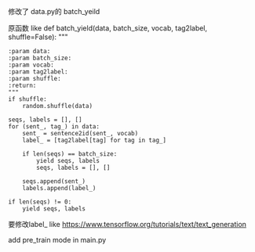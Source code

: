 修改了 data.py的 batch_yeild

原函数 like
def batch_yield(data, batch_size, vocab, tag2label, shuffle=False):
    """

    :param data:
    :param batch_size:
    :param vocab:
    :param tag2label:
    :param shuffle:
    :return:
    """
    if shuffle:
        random.shuffle(data)

    seqs, labels = [], []
    for (sent_, tag_) in data:
        sent_ = sentence2id(sent_, vocab)
        label_ = [tag2label[tag] for tag in tag_]

        if len(seqs) == batch_size:
            yield seqs, labels
            seqs, labels = [], []

        seqs.append(sent_)
        labels.append(label_)

    if len(seqs) != 0:
        yield seqs, labels
        
要修改label_ 
like https://www.tensorflow.org/tutorials/text/text_generation

add pre_train mode in main.py